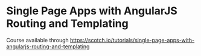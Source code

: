# Single Page Apps with AngularJS Routing and Templating

Course available through https://scotch.io/tutorials/single-page-apps-with-angularjs-routing-and-templating

